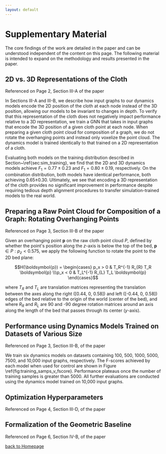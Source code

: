 ```yaml
---
layout: default
---
```


# Supplementary Material

The core findings of the work are detailed in the paper and can be understood independent of the content on this page. The following material is intended to expand on the methodology and results presented in the paper. 


## 2D vs. 3D Representations of the Cloth
Referenced on Page 2, Section III-A of the paper

In Sections III-A and III-B, we describe how input graphs to our dynamics models encode the 2D position of the cloth at each node instead of the 3D position, allowing our models to be invariant to changes in depth. To verify that this representation of the cloth does not negatively impact performance relative to a 3D representation, we train a GNN that takes in input graphs that encode the 3D position of a given cloth point at each node. When preparing a given cloth point cloud for composition of a graph, we do not rotate the overhanging points and instead only voxelize the point cloud. The dynamics model is trained identically to that trained on a 2D representation of a cloth. 

Evaluating both models on the training distribution described in Section~\ref{sec:sim_training}, we find that the 2D and 3D dynamics models achieve $F_1 = 0.77\pm0.23$ and $F_1 = 0.80\pm0.19$, respectively. On the combination distribution, both models have identical performance, both achieving 0.65$\pm$0.30. Ultimately, we see that encoding a 3D representation of the cloth provides no significant improvement in performance despite requiring tedious depth alignment procedures to transfer simulation-trained models to the real world.


## Preparing a Raw Point Cloud for Composition of a Graph: Rotating Overhanging Points
Referenced on Page 3, Section III-B of the paper

Given an overhanging point $\boldsymbol{p}$ on the raw cloth point cloud $P$, defined by whether the point's position along the $z$-axis is below the top of the bed, $\boldsymbol{p} \in P: p_z < 0.575$, we apply the following function to rotate the point to the 2D bed plane:

$$H(\boldsymbol{p}) = \begin{cases} p_x > 0 & T_R^{-1} R_{R} T_R \boldsymbol{p} \\\p_x < 0 & T_L^{-1} R_{L} T_L \boldsymbol{p} \end{cases}$$

where $T_R$ and $T_L$ are translation matrices representing the translation between the axes along the right ([0.44, 0, 0.58]) and left ([-0.44, 0, 0.58]) edges of the bed relative to the origin of the world (center of the bed), and where $R_R$ and $R_L$ are 90 and -90 degree rotation matrices around an axis along the length of the bed that passes through its center ($y$-axis).


## Performance using Dynamics Models Trained on Datasets of Various Size
Referenced on Page 3, Section III-B, of the paper

We train six dynamics models on datasets containing 100, 500, 1000, 5000, 7500, and 10,000 input graphs, respectively. The F-scores achieved by each model when used for control are shown in Figure \ref{fig:training_samps_v_fscore}. Performance plateaus once the number of training samples is greater than 5000. All further evaluations are conducted using the dynamics model trained on 10,000 input graphs.

## Optimization Hyperparameters
Referenced on Page 4, Section III-D, of the paper


## Formalization of the Geometric Baseline
Referenced on Page 6, Section IV-B, of the paper








[back to Homepage](./)
